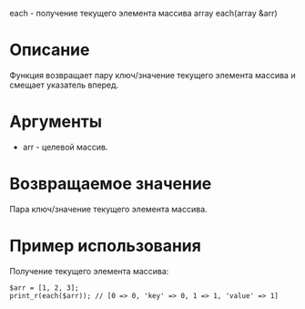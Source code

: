 each - получение текущего элемента массива
    array each(array &arr)

Описание
========

Функция возвращает пару ключ/значение текущего элемента массива и смещает указатель вперед.

Аргументы
=========

* arr - целевой массив.

Возвращаемое значение
=====================

Пара ключ/значение текущего элемента массива.

Пример использования
====================

Получение текущего элемента массива:

    $arr = [1, 2, 3];
    print_r(each($arr)); // [0 => 0, 'key' => 0, 1 => 1, 'value' => 1]
